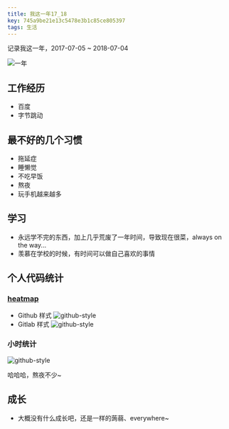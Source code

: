 ```yaml
---
title: 我这一年17_18
key: 745a9be21e13c5478e3b1c85ce805397
tags: 生活
---
```


记录我这一年，2017-07-05 ~ 2018-07-04

![一年](http://118.24.108.205:8086/pic/blog/one-year.png)

<!--more-->

## 工作经历

- 百度
- 字节跳动

## 最不好的几个习惯

- 拖延症
- 睡懒觉
- 不吃早饭
- 熬夜
- 玩手机越来越多

## 学习

- 永远学不完的东西，加上几乎荒废了一年时间，导致现在很菜，always on the way...
- 羡慕在学校的时候，有时间可以做自己喜欢的事情

## 个人代码统计

### [heatmap](https://github.com/kevinsqi/react-calendar-heatmap)
- Github 样式
![github-style](http://118.24.108.205:8086/pic/blog/2017-code-github-style.png)
- Gitlab 样式
![github-style](http://118.24.108.205:8086/pic/blog/2017-code-gitlab-style.png)

### 小时统计
![github-style](http://118.24.108.205:8086/pic/blog/2017-code-hour.png)

哈哈哈，熬夜不少~

## 成长

- 大概没有什么成长吧，还是一样的蒟蒻、everywhere~
